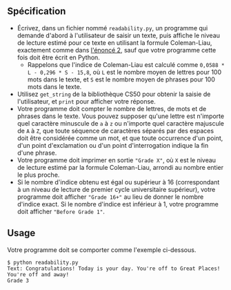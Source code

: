 Spécification
-------------

*   Écrivez, dans un fichier nommé `readability.py`, un programme qui demande d'abord à l'utilisateur de saisir un texte, puis affiche le niveau de lecture estimé pour ce texte en utilisant la formule Coleman-Liau, exactement comme dans [l'énoncé 2](../../2/), sauf que votre programme cette fois doit être écrit en Python.
    *   Rappelons que l'indice de Coleman-Liau est calculé comme `0,0588 * L - 0,296 * S - 15,8`, où `L` est le nombre moyen de lettres pour 100 mots dans le texte, et `S` est le nombre moyen de phrases pour 100 mots dans le texte.
*   Utilisez `get_string` de la bibliothèque CS50 pour obtenir la saisie de l'utilisateur, et `print` pour afficher votre réponse.
*   Votre programme doit compter le nombre de lettres, de mots et de phrases dans le texte. Vous pouvez supposer qu'une lettre est n'importe quel caractère minuscule de `a` à `z` ou n'importe quel caractère majuscule de `A` à `Z`, que toute séquence de caractères séparés par des espaces doit être considérée comme un mot, et que toute occurrence d'un point, d'un point d'exclamation ou d'un point d'interrogation indique la fin d'une phrase.
*   Votre programme doit imprimer en sortie `"Grade X"`, où `X` est le niveau de lecture estimé par la formule Coleman-Liau, arrondi au nombre entier le plus proche.
*   Si le nombre d'indice obtenu est égal ou supérieur à 16 (correspondant à un niveau de lecture de premier cycle universitaire supérieur), votre programme doit afficher `"Grade 16+"` au lieu de donner le nombre d'indice exact. Si le nombre d'indice est inférieur à 1, votre programme doit afficher `"Before Grade 1"`.

Usage
-----

Votre programme doit se comporter comme l'exemple ci-dessous.

    $ python readability.py
    Text: Congratulations! Today is your day. You're off to Great Places! You're off and away!
    Grade 3